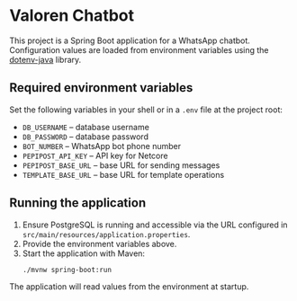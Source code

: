 # Valoren Chatbot

This project is a Spring Boot application for a WhatsApp chatbot. Configuration values are loaded from environment variables using the [dotenv-java](https://github.com/cdimascio/dotenv-java) library.

## Required environment variables

Set the following variables in your shell or in a `.env` file at the project root:

- `DB_USERNAME` – database username
- `DB_PASSWORD` – database password
- `BOT_NUMBER` – WhatsApp bot phone number
- `PEPIPOST_API_KEY` – API key for Netcore
- `PEPIPOST_BASE_URL` – base URL for sending messages
- `TEMPLATE_BASE_URL` – base URL for template operations

## Running the application

1. Ensure PostgreSQL is running and accessible via the URL configured in `src/main/resources/application.properties`.
2. Provide the environment variables above.
3. Start the application with Maven:
   ```bash
   ./mvnw spring-boot:run
   ```

The application will read values from the environment at startup.
